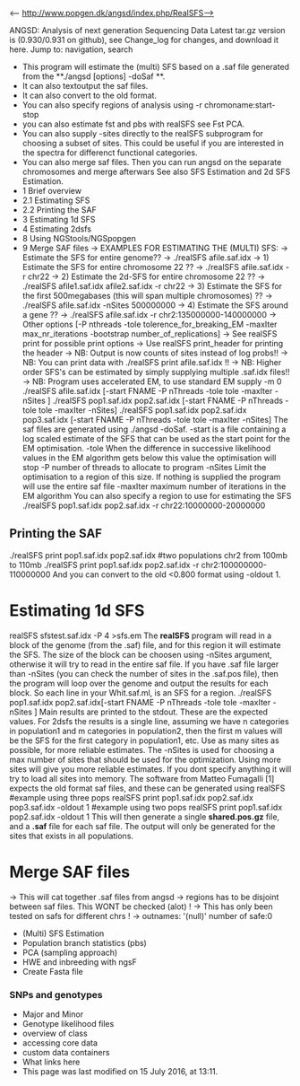 <-- http://www.popgen.dk/angsd/index.php/RealSFS-->

ANGSD: Analysis of next generation Sequencing Data
Latest tar.gz version is (0.930/0.931 on github), see Change_log for changes, and download it  here.
Jump to: navigation, search
* This program will estimate the (multi) SFS based on a .saf file generated from the **./angsd [options] -doSaf **.
* It can also textoutput the saf files.
* It can also convert to the old format.
* You can also specify regions of analysis using -r chromoname:start-stop
* you can also estimate fst and pbs with realSFS see Fst PCA.
* You can also supply -sites directly to the realSFS subprogram for choosing a subset of sites. This could be useful if you are interested in the spectra for differenct functional categories.
* You can also merge saf files. Then you can run angsd on the separate chromosomes and merge afterwars
See also SFS Estimation and 2d SFS Estimation.
* 1 Brief overview
* 2.1 Estimating SFS
* 2.2 Printing the SAF
* 3 Estimating 1d SFS
* 4 Estimating 2dsfs
* 8 Using NGStools/NGSpopgen
* 9 Merge SAF files
-> EXAMPLES FOR ESTIMATING THE (MULTI) SFS:
-> Estimate the SFS for entire genome??
-> ./realSFS afile.saf.idx 
-> 1) Estimate the SFS for entire chromosome 22 ??
-> ./realSFS afile.saf.idx -r chr22 
-> 2) Estimate the 2d-SFS for entire chromosome 22 ??
-> ./realSFS afile1.saf.idx  afile2.saf.idx -r chr22 
-> 3) Estimate the SFS for the first 500megabases (this will span multiple chromosomes) ??
-> ./realSFS afile.saf.idx -nSites 500000000 
-> 4) Estimate the SFS around a gene ??
-> ./realSFS afile.saf.idx -r chr2:135000000-140000000 
-> Other options [-P nthreads -tole tolerence_for_breaking_EM -maxIter max_nr_iterations -bootstrap number_of_replications]
-> See realSFS print for possible print options
-> Use realSFS print_header for printing the header
-> NB: Output is now counts of sites instead of log probs!!
-> NB: You can print data with ./realSFS print afile.saf.idx !!
-> NB: Higher order SFS's can be estimated by simply supplying multiple .saf.idx files!!
-> NB: Program uses accelerated EM, to use standard EM supply -m 0 
./realSFS afile.saf.idx [-start FNAME -P nThreads -tole tole -maxIter  -nSites  ]
./realSFS pop1.saf.idx pop2.saf.idx [-start FNAME -P nThreads -tole tole -maxIter  -nSites]
./realSFS pop1.saf.idx pop2.saf.idx pop3.saf.idx [-start FNAME -P nThreads -tole tole -maxIter  -nSites]
The saf files are generated using  ./angsd -doSaf.
-start is a file containing a log scaled estimate of the SFS that can be used as the start point for the EM optimisation. -tole When the difference in successive likelihood values in the EM algorithm gets below this value the optimisation will stop -P number of threads to allocate to program -nSites Limit the optimisation to a region of this size. If nothing is supplied the program will use the entire saf file -maxIter maximum number of iterations in the EM algorithm
You can also specify a region to use for estimating the SFS
./realSFS pop1.saf.idx pop2.saf.idx -r chr22:10000000-20000000
## Printing the SAF
./realSFS print pop1.saf.idx pop2.saf.idx
#two populations chr2 from 100mb to 110mb
./realSFS print pop1.saf.idx pop2.saf.idx -r chr2:100000000-110000000
And you can convert to the old <0.800 format using -oldout 1.
# Estimating 1d SFS
realSFS sfstest.saf.idx -P 4 >sfs.em
The **realSFS** program will read in a block of the genome (from the .saf) file, and for this region it will estimate the SFS.
The size of the block can be choosen using -nSites argument, otherwise it will try to read in the entire saf file.
If you have .saf file larger than -nSites (you can check the number of sites in the .saf.pos file), then the program will loop over the genome and output the results for each block. So each line in your Whit.saf.ml, is an SFS for a region.
./realSFS pop1.saf.idx pop2.saf.idx[-start FNAME -P nThreads -tole tole -maxIter  -nSites  ]
Main results are printed to the stdout. These are the expected values. For 2dsfs the results is a single line, assuming we have n categories in population1 and m categories in population2, then the first m values will be the SFS for the first category in population1, etc.
Use as many sites as possible, for more reliable estimates.
The -nSites is used for choosing a max number of sites that should be used for the optimization. Using more sites will give you more reliable estimates. If you dont specify anything it will try to load all sites into memory.
The software from Matteo Fumagalli [1] expects the old format saf files, and these can be generated using realSFS
#example using three pops
realSFS print pop1.saf.idx pop2.saf.idx pop3.saf.idx -oldout 1
#example using two pops
realSFS print pop1.saf.idx pop2.saf.idx -oldout 1
This will then generate a single **shared.pos.gz** file, and a **.saf** file for each saf file. The output will only be generated for the sites that exists in all populations.
# Merge SAF files
-> This will cat together .saf files from angsd
-> regions has to be disjoint between saf files. This WONT be checked (alot) !
-> This has only been tested on safs for different chrs !
-> outnames: '(null)' number of safe:0
* (Multi) SFS Estimation
* Population branch statistics (pbs)
* PCA (sampling approach)
* HWE and inbreeding with ngsF
* Create Fasta file
### SNPs and genotypes
* Major and Minor
* Genotype likelihood files
* overview of class
* accessing core data
* custom data containers
* What links here
* This page was last modified on 15 July 2016, at 13:11.